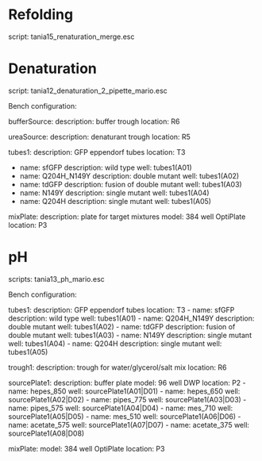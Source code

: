 Refolding
=========

script: tania15_renaturation_merge.esc

Denaturation
============

script: tania12_denaturation_2_pipette_mario.esc

Bench configuration:

  bufferSource:
    description: buffer trough
    location: R6
    
  ureaSource:
    description: denaturant trough
    location: R5
    
  tubes1:
    description: GFP eppendorf tubes
    location: T3
  - name: sfGFP
    description: wild type
    well: tubes1(A01)
  - name: Q204H_N149Y
    description: double mutant
    well: tubes1(A02)
  - name: tdGFP
    description: fusion of double mutant
    well: tubes1(A03)
  - name: N149Y
    description: single mutant
    well: tubes1(A04)
  - name: Q204H
    description: single mutant
    well: tubes1(A05)
    
  mixPlate:
    description: plate for target mixtures
    model: 384 well OptiPlate
    location: P3


pH
==

scripts: tania13_ph_mario.esc

Bench configuration:

  tubes1:
    description: GFP eppendorf tubes
    location: T3
	- name: sfGFP
	  description: wild type
	  well: tubes1(A01)
	- name: Q204H_N149Y
	  description: double mutant
	  well: tubes1(A02)
	- name: tdGFP
	  description: fusion of double mutant
	  well: tubes1(A03)
	- name: N149Y
	  description: single mutant
	  well: tubes1(A04)
	- name: Q204H
	  description: single mutant
	  well: tubes1(A05)

  trough1:
    description: trough for water/glycerol/salt mix
    location: R6

  sourcePlate1:
    description: buffer plate
    model: 96 well DWP
    location: P2
	- name: hepes_850
	  well: sourcePlate1(A01|D01)
	- name: hepes_650
	  well: sourcePlate1(A02|D02)
	- name: pipes_775
	  well: sourcePlate1(A03|D03)
	- name: pipes_575
	  well: sourcePlate1(A04|D04)
	- name: mes_710
	  well: sourcePlate1(A05|D05)
	- name: mes_510
	  well: sourcePlate1(A06|D06)
	- name: acetate_575
	  well: sourcePlate1(A07|D07)
	- name: acetate_375
	  well: sourcePlate1(A08|D08)

  mixPlate:
    model: 384 well OptiPlate
    location: P3


